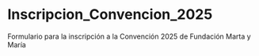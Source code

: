 # Inscripcion_Convencion_2025
Formulario para la inscripción a la Convención 2025 de Fundación Marta y María
